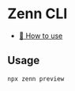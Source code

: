 # Zenn CLI

- [📘 How to use](https://zenn.dev/zenn/articles/zenn-cli-guide)

## Usage

```
npx zenn preview
```

